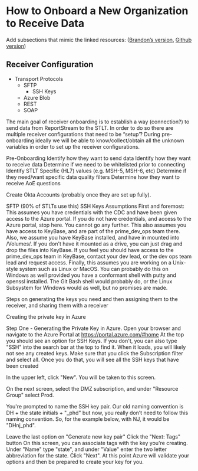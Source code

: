 # How to Onboard a New Organization to Receive Data
Add subsections that mimic the linked resources: ([Brandon’s version](https://docs.google.com/document/d/1noB3lK2Nc_vbD4s5ZHgdTjgIjhCii63x_2bjBz7GM1I/edit#heading=h.be9yxi8thtdw), [Github version](https://github.com/CDCgov/prime-reportstream/blob/master/prime-router/docs/how-to-onboard-a-sender.md))

## Receiver Configuration

- Transport Protocols
  - SFTP
    - SSH Keys
  - Azure Blob
  - REST
  - SOAP
 
The main goal of receiver onboarding is to establish a way (connection?) to send data from ReportStream to the STLT.  In order to do so there are multiple receiver configurations that need to be “setup’?  During pre-onboarding ideally we will be able to know/collect/obtain all the unknown variables in order to set up the receiver configurations.

Pre-Onboarding
Identify how they want to send data
Identify how they want to receive data
Determine if we need to be whitelisted prior to connecting
Identify STLT Specific (HL7) values (e.g. MSH-5, MSH-6, etc)
Determine if they need/want specific data quality filters
Determine how they want to receive AoE questions

Create Okta Accounts (probably once they are set up fully).

SFTP
(90% of STLTs use this)
SSH Keys
Assumptions
First and foremost: This assumes you have credentials with the CDC and have been given access to the Azure portal. If you do not have credentials, and access to the Azure portal, stop here. You cannot go any further.
This also assumes you have access to KeyBase, and are part of the prime_dev_ops team there. Also, we assume you have KeyBase installed, and have in mounted into /Volumes/. If you don't have it mounted as a drive, you can just drag and drop the files into KeyBase. If you feel you should have access to the prime_dev_ops team in KeyBase, contact your dev lead, or the dev ops team lead and request access.
Finally, this assumes you are working on a Unix-style system such as Linux or MacOS. You can probably do this on Windows as well provided you have a conformant shell with putty and openssl installed. The Git Bash shell would probably do, or the Linux Subsystem for Windows would as well, but no promises are made.

Steps on generating the keys you need and then assigning them to the receiver, and sharing them with a receiver

Creating the private key in Azure

Step One - Generating the Private Key in Azure. 
Open your browser and navigate to the Azure Portal at https://portal.azure.com/#home
At the top you should see an option for SSH Keys. If you don't, you can also type "SSH" into the search bar at the top to find it.
When it loads, you will likely not see any created keys. Make sure that you click the Subscription filter and select all. Once you do that, you will see all the SSH keys that have been created

In the upper left, click "New". You will be taken to this screen.

On the next screen, select the DMZ subscription, and under "Resource Group" select Prod.

You're prompted to name the SSH key pair. Our old naming convention is DH + the state initials + "_phd" but now, you really don’t need to follow this naming convention.  So, for the example below, with NJ, it would be "DHnj_phd". 

Leave the last option on "Generate new key pair"
Click the "Next: Tags" button
On this screen, you can associate tags with the key you're creating. Under "Name" type "state", and under "Value" enter the two letter abbreviation for the state.
Click "Next". At this point Azure will validate your options and then be prepared to create your key for you.








